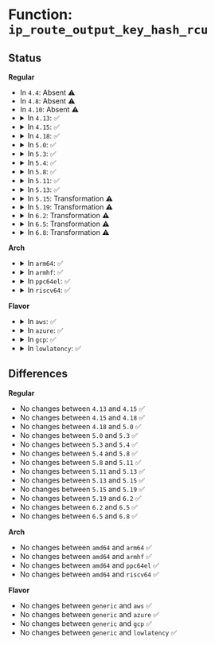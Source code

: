 # Function: <code>ip_route_output_key_hash_rcu</code>

## Status
<b>Regular</b>
<ul>
<li>
In <code>4.4</code>: Absent ⚠️
</li>
<li>
In <code>4.8</code>: Absent ⚠️
</li>
<li>
In <code>4.10</code>: Absent ⚠️
</li>
<li>
<details>
<summary>In <code>4.13</code>: ✅</summary>

```c
struct rtable *ip_route_output_key_hash_rcu(struct net *net, struct flowi4 *fl4, struct fib_result *res, const struct sk_buff *skb);
```

**Collision:** Unique Global

**Inline:** No

**Transformation:** False

**Instances:**

```
In net/ipv4/route.c (ffffffff81812310)
Location: net/ipv4/route.c:2296
Inline: False
Direct callers:
  - net/ipv4/route.c:inet_rtm_getroute
  - net/ipv4/route.c:ip_route_output_key_hash
```
**Symbols:**

```
ffffffff81812310-ffffffff81812cc6: ip_route_output_key_hash_rcu (STB_GLOBAL)
```
</details>
</li>
<li>
<details>
<summary>In <code>4.15</code>: ✅</summary>

```c
struct rtable *ip_route_output_key_hash_rcu(struct net *net, struct flowi4 *fl4, struct fib_result *res, const struct sk_buff *skb);
```

**Collision:** Unique Global

**Inline:** No

**Transformation:** False

**Instances:**

```
In net/ipv4/route.c (ffffffff81891930)
Location: net/ipv4/route.c:2311
Inline: False
Direct callers:
  - net/ipv4/route.c:inet_rtm_getroute
  - net/ipv4/route.c:ip_route_output_key_hash
```
**Symbols:**

```
ffffffff81891930-ffffffff81892306: ip_route_output_key_hash_rcu (STB_GLOBAL)
```
</details>
</li>
<li>
<details>
<summary>In <code>4.18</code>: ✅</summary>

```c
struct rtable *ip_route_output_key_hash_rcu(struct net *net, struct flowi4 *fl4, struct fib_result *res, const struct sk_buff *skb);
```

**Collision:** Unique Global

**Inline:** No

**Transformation:** False

**Instances:**

```
In net/ipv4/route.c (ffffffff818e58b0)
Location: net/ipv4/route.c:2334
Inline: False
Direct callers:
  - net/ipv4/route.c:inet_rtm_getroute
  - net/ipv4/route.c:ip_route_output_key_hash
```
**Symbols:**

```
ffffffff818e58b0-ffffffff818e62dc: ip_route_output_key_hash_rcu (STB_GLOBAL)
```
</details>
</li>
<li>
<details>
<summary>In <code>5.0</code>: ✅</summary>

```c
struct rtable *ip_route_output_key_hash_rcu(struct net *net, struct flowi4 *fl4, struct fib_result *res, const struct sk_buff *skb);
```

**Collision:** Unique Global

**Inline:** No

**Transformation:** False

**Instances:**

```
In net/ipv4/route.c (ffffffff819127c0)
Location: net/ipv4/route.c:2336
Inline: False
Direct callers:
  - net/ipv4/route.c:inet_rtm_getroute
  - net/ipv4/route.c:ip_route_output_key_hash
```
**Symbols:**

```
ffffffff819127c0-ffffffff819131f5: ip_route_output_key_hash_rcu (STB_GLOBAL)
```
</details>
</li>
<li>
<details>
<summary>In <code>5.3</code>: ✅</summary>

```c
struct rtable *ip_route_output_key_hash_rcu(struct net *net, struct flowi4 *fl4, struct fib_result *res, const struct sk_buff *skb);
```

**Collision:** Unique Global

**Inline:** No

**Transformation:** False

**Instances:**

```
In net/ipv4/route.c (ffffffff81974ee0)
Location: net/ipv4/route.c:2463
Inline: False
Direct callers:
  - net/ipv4/route.c:inet_rtm_getroute
  - net/ipv4/route.c:ip_route_output_key_hash
```
**Symbols:**

```
ffffffff81974ee0-ffffffff81975781: ip_route_output_key_hash_rcu (STB_GLOBAL)
```
</details>
</li>
<li>
<details>
<summary>In <code>5.4</code>: ✅</summary>

```c
struct rtable *ip_route_output_key_hash_rcu(struct net *net, struct flowi4 *fl4, struct fib_result *res, const struct sk_buff *skb);
```

**Collision:** Unique Global

**Inline:** No

**Transformation:** False

**Instances:**

```
In net/ipv4/route.c (ffffffff819ab900)
Location: net/ipv4/route.c:2467
Inline: False
Direct callers:
  - net/ipv4/route.c:inet_rtm_getroute
  - net/ipv4/route.c:ip_route_output_key_hash
```
**Symbols:**

```
ffffffff819ab900-ffffffff819ac19d: ip_route_output_key_hash_rcu (STB_GLOBAL)
```
</details>
</li>
<li>
<details>
<summary>In <code>5.8</code>: ✅</summary>

```c
struct rtable *ip_route_output_key_hash_rcu(struct net *net, struct flowi4 *fl4, struct fib_result *res, const struct sk_buff *skb);
```

**Collision:** Unique Global

**Inline:** No

**Transformation:** False

**Instances:**

```
In net/ipv4/route.c (ffffffff81a95b40)
Location: net/ipv4/route.c:2508
Inline: False
Direct callers:
  - net/ipv4/route.c:inet_rtm_getroute
  - net/ipv4/route.c:ip_route_output_flow
```
**Symbols:**

```
ffffffff81a95b40-ffffffff81a95fa0: ip_route_output_key_hash_rcu (STB_GLOBAL)
```
</details>
</li>
<li>
<details>
<summary>In <code>5.11</code>: ✅</summary>

```c
struct rtable *ip_route_output_key_hash_rcu(struct net *net, struct flowi4 *fl4, struct fib_result *res, const struct sk_buff *skb);
```

**Collision:** Unique Global

**Inline:** No

**Transformation:** False

**Instances:**

```
In net/ipv4/route.c (ffffffff81a9fbc0)
Location: net/ipv4/route.c:2514
Inline: False
Direct callers:
  - net/ipv4/route.c:inet_rtm_getroute
  - net/ipv4/route.c:ip_route_output_flow
```
**Symbols:**

```
ffffffff81a9fbc0-ffffffff81aa0025: ip_route_output_key_hash_rcu (STB_GLOBAL)
```
</details>
</li>
<li>
<details>
<summary>In <code>5.13</code>: ✅</summary>

```c
struct rtable *ip_route_output_key_hash_rcu(struct net *net, struct flowi4 *fl4, struct fib_result *res, const struct sk_buff *skb);
```

**Collision:** Unique Global

**Inline:** No

**Transformation:** False

**Instances:**

```
In net/ipv4/route.c (ffffffff81a8ab00)
Location: net/ipv4/route.c:2515
Inline: False
Direct callers:
  - net/ipv4/route.c:inet_rtm_getroute
  - net/ipv4/route.c:ip_route_output_flow
```
**Symbols:**

```
ffffffff81a8ab00-ffffffff81a8af65: ip_route_output_key_hash_rcu (STB_GLOBAL)
```
</details>
</li>
<li>
<details>
<summary>In <code>5.15</code>: Transformation ⚠️</summary>

```c
struct rtable *ip_route_output_key_hash_rcu(struct net *net, struct flowi4 *fl4, struct fib_result *res, const struct sk_buff *skb);
```

**Collision:** Unique Global

**Inline:** No

**Transformation:** True

**Instances:**

```
In net/ipv4/route.c (0)
Location: net/ipv4/route.c:2634
Inline: False
Direct callers:
  - net/ipv4/route.c:inet_rtm_getroute
  - net/ipv4/route.c:ip_route_output_flow
```
**Symbols:**

```
ffffffff81d39fb4-ffffffff81d39fd0: ip_route_output_key_hash_rcu.cold (STB_LOCAL)
ffffffff81b459f0-ffffffff81b45ea7: ip_route_output_key_hash_rcu (STB_GLOBAL)
```
</details>
</li>
<li>
<details>
<summary>In <code>5.19</code>: Transformation ⚠️</summary>

```c
struct rtable *ip_route_output_key_hash_rcu(struct net *net, struct flowi4 *fl4, struct fib_result *res, const struct sk_buff *skb);
```

**Collision:** Unique Global

**Inline:** No

**Transformation:** True

**Instances:**

```
In net/ipv4/route.c (0)
Location: net/ipv4/route.c:2659
Inline: False
Direct callers:
  - net/ipv4/route.c:inet_rtm_getroute
  - net/ipv4/route.c:ip_route_output_flow
```
**Symbols:**

```
ffffffff81f0670b-ffffffff81f06726: ip_route_output_key_hash_rcu.cold (STB_LOCAL)
ffffffff81cd27e0-ffffffff81cd2c48: ip_route_output_key_hash_rcu (STB_GLOBAL)
```
</details>
</li>
<li>
<details>
<summary>In <code>6.2</code>: Transformation ⚠️</summary>

```c
struct rtable *ip_route_output_key_hash_rcu(struct net *net, struct flowi4 *fl4, struct fib_result *res, const struct sk_buff *skb);
```

**Collision:** Unique Global

**Inline:** No

**Transformation:** True

**Instances:**

```
In net/ipv4/route.c (0)
Location: net/ipv4/route.c:2650
Inline: False
Direct callers:
  - net/ipv4/route.c:inet_rtm_getroute
  - net/ipv4/route.c:ip_route_output_flow
```
**Symbols:**

```
ffffffff820ae232-ffffffff820ae24d: ip_route_output_key_hash_rcu.cold (STB_LOCAL)
ffffffff81e92ab0-ffffffff81e92f18: ip_route_output_key_hash_rcu (STB_GLOBAL)
```
</details>
</li>
<li>
<details>
<summary>In <code>6.5</code>: Transformation ⚠️</summary>

```c
struct rtable *ip_route_output_key_hash_rcu(struct net *net, struct flowi4 *fl4, struct fib_result *res, const struct sk_buff *skb);
```

**Collision:** Unique Global

**Inline:** No

**Transformation:** True

**Instances:**

```
In net/ipv4/route.c (0)
Location: net/ipv4/route.c:2648
Inline: False
Direct callers:
  - net/ipv4/route.c:inet_rtm_getroute
  - net/ipv4/route.c:ip_route_output_flow
```
**Symbols:**

```
ffffffff8212f730-ffffffff8212f74b: ip_route_output_key_hash_rcu.cold (STB_LOCAL)
ffffffff81ef1250-ffffffff81ef16b8: ip_route_output_key_hash_rcu (STB_GLOBAL)
```
</details>
</li>
<li>
<details>
<summary>In <code>6.8</code>: Transformation ⚠️</summary>

```c
struct rtable *ip_route_output_key_hash_rcu(struct net *net, struct flowi4 *fl4, struct fib_result *res, const struct sk_buff *skb);
```

**Collision:** Unique Global

**Inline:** No

**Transformation:** True

**Instances:**

```
In net/ipv4/route.c (0)
Location: net/ipv4/route.c:2651
Inline: False
Direct callers:
  - net/ipv4/route.c:inet_rtm_getroute
  - net/ipv4/route.c:ip_route_output_flow
```
**Symbols:**

```
ffffffff822114ed-ffffffff82211508: ip_route_output_key_hash_rcu.cold (STB_LOCAL)
ffffffff81fb53a0-ffffffff81fb5804: ip_route_output_key_hash_rcu (STB_GLOBAL)
```
</details>
</li>
</ul>
<b>Arch</b>
<ul>
<li>
<details>
<summary>In <code>arm64</code>: ✅</summary>

```c
struct rtable *ip_route_output_key_hash_rcu(struct net *net, struct flowi4 *fl4, struct fib_result *res, const struct sk_buff *skb);
```

**Collision:** Unique Global

**Inline:** No

**Transformation:** False

**Instances:**

```
In net/ipv4/route.c (ffff800010c5bac8)
Location: net/ipv4/route.c:2467
Inline: False
Direct callers:
  - net/ipv4/route.c:inet_rtm_getroute
  - net/ipv4/route.c:ip_route_output_key_hash
```
**Symbols:**

```
ffff800010c5bac8-ffff800010c5c234: ip_route_output_key_hash_rcu (STB_GLOBAL)
```
</details>
</li>
<li>
<details>
<summary>In <code>armhf</code>: ✅</summary>

```c
struct rtable *ip_route_output_key_hash_rcu(struct net *net, struct flowi4 *fl4, struct fib_result *res, const struct sk_buff *skb);
```

**Collision:** Unique Global

**Inline:** No

**Transformation:** False

**Instances:**

```
In net/ipv4/route.c (c0d6b0b8)
Location: net/ipv4/route.c:2467
Inline: False
Direct callers:
  - net/ipv4/route.c:inet_rtm_getroute
  - net/ipv4/route.c:ip_route_output_key_hash
```
**Symbols:**

```
c0d6b0b8-c0d6b95c: ip_route_output_key_hash_rcu (STB_GLOBAL)
```
</details>
</li>
<li>
<details>
<summary>In <code>ppc64el</code>: ✅</summary>

```c
struct rtable *ip_route_output_key_hash_rcu(struct net *net, struct flowi4 *fl4, struct fib_result *res, const struct sk_buff *skb);
```

**Collision:** Unique Global

**Inline:** No

**Transformation:** False

**Instances:**

```
In net/ipv4/route.c (c000000000d5db80)
Location: net/ipv4/route.c:2467
Inline: False
Direct callers:
  - net/ipv4/route.c:inet_rtm_getroute
  - net/ipv4/route.c:ip_route_output_key_hash
```
**Symbols:**

```
c000000000d5db80-c000000000d5e5e4: ip_route_output_key_hash_rcu (STB_GLOBAL)
```
</details>
</li>
<li>
<details>
<summary>In <code>riscv64</code>: ✅</summary>

```c
struct rtable *ip_route_output_key_hash_rcu(struct net *net, struct flowi4 *fl4, struct fib_result *res, const struct sk_buff *skb);
```

**Collision:** Unique Global

**Inline:** No

**Transformation:** False

**Instances:**

```
In net/ipv4/route.c (ffffffe0007c4cb0)
Location: net/ipv4/route.c:2467
Inline: False
Direct callers:
  - net/ipv4/route.c:inet_rtm_getroute
  - net/ipv4/route.c:ip_route_output_key_hash
```
**Symbols:**

```
ffffffe0007c4cb0-ffffffe0007c52ac: ip_route_output_key_hash_rcu (STB_GLOBAL)
```
</details>
</li>
</ul>
<b>Flavor</b>
<ul>
<li>
<details>
<summary>In <code>aws</code>: ✅</summary>

```c
struct rtable *ip_route_output_key_hash_rcu(struct net *net, struct flowi4 *fl4, struct fib_result *res, const struct sk_buff *skb);
```

**Collision:** Unique Global

**Inline:** No

**Transformation:** False

**Instances:**

```
In net/ipv4/route.c (ffffffff8194b770)
Location: net/ipv4/route.c:2467
Inline: False
Direct callers:
  - net/ipv4/route.c:inet_rtm_getroute
  - net/ipv4/route.c:ip_route_output_key_hash
```
**Symbols:**

```
ffffffff8194b770-ffffffff8194c00d: ip_route_output_key_hash_rcu (STB_GLOBAL)
```
</details>
</li>
<li>
<details>
<summary>In <code>azure</code>: ✅</summary>

```c
struct rtable *ip_route_output_key_hash_rcu(struct net *net, struct flowi4 *fl4, struct fib_result *res, const struct sk_buff *skb);
```

**Collision:** Unique Global

**Inline:** No

**Transformation:** False

**Instances:**

```
In net/ipv4/route.c (ffffffff81905260)
Location: net/ipv4/route.c:2467
Inline: False
Direct callers:
  - net/ipv4/route.c:inet_rtm_getroute
  - net/ipv4/route.c:ip_route_output_key_hash
```
**Symbols:**

```
ffffffff81905260-ffffffff81905afd: ip_route_output_key_hash_rcu (STB_GLOBAL)
```
</details>
</li>
<li>
<details>
<summary>In <code>gcp</code>: ✅</summary>

```c
struct rtable *ip_route_output_key_hash_rcu(struct net *net, struct flowi4 *fl4, struct fib_result *res, const struct sk_buff *skb);
```

**Collision:** Unique Global

**Inline:** No

**Transformation:** False

**Instances:**

```
In net/ipv4/route.c (ffffffff819b5f40)
Location: net/ipv4/route.c:2467
Inline: False
Direct callers:
  - net/ipv4/route.c:inet_rtm_getroute
  - net/ipv4/route.c:ip_route_output_key_hash
```
**Symbols:**

```
ffffffff819b5f40-ffffffff819b67dd: ip_route_output_key_hash_rcu (STB_GLOBAL)
```
</details>
</li>
<li>
<details>
<summary>In <code>lowlatency</code>: ✅</summary>

```c
struct rtable *ip_route_output_key_hash_rcu(struct net *net, struct flowi4 *fl4, struct fib_result *res, const struct sk_buff *skb);
```

**Collision:** Unique Global

**Inline:** No

**Transformation:** False

**Instances:**

```
In net/ipv4/route.c (ffffffff819bf740)
Location: net/ipv4/route.c:2467
Inline: False
Direct callers:
  - net/ipv4/route.c:inet_rtm_getroute
  - net/ipv4/route.c:ip_route_output_key_hash
```
**Symbols:**

```
ffffffff819bf740-ffffffff819c0019: ip_route_output_key_hash_rcu (STB_GLOBAL)
```
</details>
</li>
</ul>

## Differences
<b>Regular</b>
<ul>
<li>
No changes between <code>4.13</code> and <code>4.15</code> ✅
</li>
<li>
No changes between <code>4.15</code> and <code>4.18</code> ✅
</li>
<li>
No changes between <code>4.18</code> and <code>5.0</code> ✅
</li>
<li>
No changes between <code>5.0</code> and <code>5.3</code> ✅
</li>
<li>
No changes between <code>5.3</code> and <code>5.4</code> ✅
</li>
<li>
No changes between <code>5.4</code> and <code>5.8</code> ✅
</li>
<li>
No changes between <code>5.8</code> and <code>5.11</code> ✅
</li>
<li>
No changes between <code>5.11</code> and <code>5.13</code> ✅
</li>
<li>
No changes between <code>5.13</code> and <code>5.15</code> ✅
</li>
<li>
No changes between <code>5.15</code> and <code>5.19</code> ✅
</li>
<li>
No changes between <code>5.19</code> and <code>6.2</code> ✅
</li>
<li>
No changes between <code>6.2</code> and <code>6.5</code> ✅
</li>
<li>
No changes between <code>6.5</code> and <code>6.8</code> ✅
</li>
</ul>
<b>Arch</b>
<ul>
<li>
No changes between <code>amd64</code> and <code>arm64</code> ✅
</li>
<li>
No changes between <code>amd64</code> and <code>armhf</code> ✅
</li>
<li>
No changes between <code>amd64</code> and <code>ppc64el</code> ✅
</li>
<li>
No changes between <code>amd64</code> and <code>riscv64</code> ✅
</li>
</ul>
<b>Flavor</b>
<ul>
<li>
No changes between <code>generic</code> and <code>aws</code> ✅
</li>
<li>
No changes between <code>generic</code> and <code>azure</code> ✅
</li>
<li>
No changes between <code>generic</code> and <code>gcp</code> ✅
</li>
<li>
No changes between <code>generic</code> and <code>lowlatency</code> ✅
</li>
</ul>
